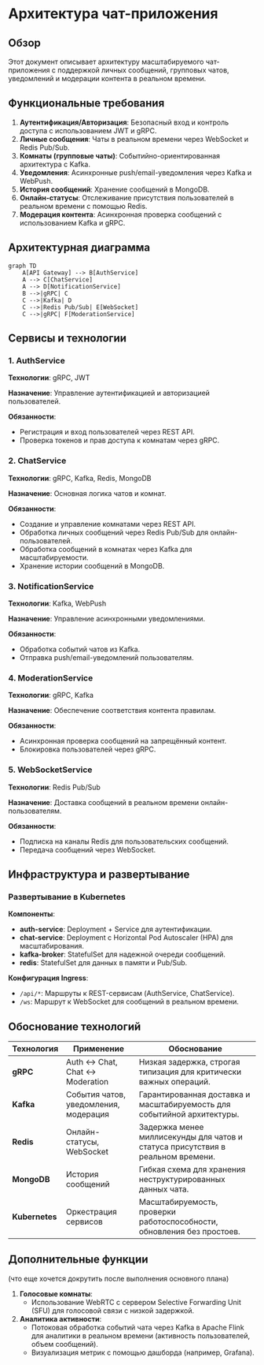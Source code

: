 # Архитектура чат-приложения

## Обзор

Этот документ описывает архитектуру масштабируемого чат-приложения с поддержкой личных сообщений, групповых чатов, уведомлений и модерации контента в реальном времени.

## Функциональные требования

1. **Аутентификация/Авторизация**: Безопасный вход и контроль доступа с использованием JWT и gRPC.
2. **Личные сообщения**: Чаты в реальном времени через WebSocket и Redis Pub/Sub.
3. **Комнаты (групповые чаты)**: Событийно-ориентированная архитектура с Kafka.
4. **Уведомления**: Асинхронные push/email-уведомления через Kafka и WebPush.
5. **История сообщений**: Хранение сообщений в MongoDB.
6. **Онлайн-статусы**: Отслеживание присутствия пользователей в реальном времени с помощью Redis.
7. **Модерация контента**: Асинхронная проверка сообщений с использованием Kafka и gRPC.

## Архитектурная диаграмма

```mermaid
graph TD
    A[API Gateway] --> B[AuthService]
    A --> C[ChatService]
    A --> D[NotificationService]
    B -->|gRPC| C
    C -->|Kafka| D
    C -->|Redis Pub/Sub| E[WebSocket]
    C -->|gRPC| F[ModerationService]

```

## Сервисы и технологии

### 1. AuthService

**Технологии**: gRPC, JWT

**Назначение**: Управление аутентификацией и авторизацией пользователей.

**Обязанности**:

- Регистрация и вход пользователей через REST API.
- Проверка токенов и прав доступа к комнатам через gRPC.

### 2. ChatService

**Технологии**: gRPC, Kafka, Redis, MongoDB

**Назначение**: Основная логика чатов и комнат.

**Обязанности**:

- Создание и управление комнатами через REST API.
- Обработка личных сообщений через Redis Pub/Sub для онлайн-пользователей.
- Обработка сообщений в комнатах через Kafka для масштабируемости.
- Хранение истории сообщений в MongoDB.

### 3. NotificationService

**Технологии**: Kafka, WebPush

**Назначение**: Управление асинхронными уведомлениями.

**Обязанности**:

- Обработка событий чатов из Kafka.
- Отправка push/email-уведомлений пользователям.

### 4. ModerationService

**Технологии**: gRPC, Kafka

**Назначение**: Обеспечение соответствия контента правилам.

**Обязанности**:

- Асинхронная проверка сообщений на запрещённый контент.
- Блокировка пользователей через gRPC.

### 5. WebSocketService

**Технологии**: Redis Pub/Sub

**Назначение**: Доставка сообщений в реальном времени онлайн-пользователям.

**Обязанности**:

- Подписка на каналы Redis для пользовательских сообщений.
- Передача сообщений через WebSocket.

## Инфраструктура и развертывание

### Развертывание в Kubernetes

**Компоненты**:

- **auth-service**: Deployment + Service для аутентификации.
- **chat-service**: Deployment с Horizontal Pod Autoscaler (HPA) для масштабирования.
- **kafka-broker**: StatefulSet для надежной очереди сообщений.
- **redis**: StatefulSet для данных в памяти и Pub/Sub.

**Конфигурация Ingress**:

- `/api/*`: Маршруты к REST-сервисам (AuthService, ChatService).
- `/ws`: Маршрут к WebSocket для сообщений в реальном времени.

## Обоснование технологий

| Технология | Применение | Обоснование |
| --- | --- | --- |
| **gRPC** | Auth ↔ Chat, Chat ↔ Moderation | Низкая задержка, строгая типизация для критически важных операций. |
| **Kafka** | События чатов, уведомления, модерация | Гарантированная доставка и масштабируемость для событийной архитектуры. |
| **Redis** | Онлайн-статусы, WebSocket | Задержка менее миллисекунды для чатов и статуса присутствия в реальном времени. |
| **MongoDB** | История сообщений | Гибкая схема для хранения неструктурированных данных чата. |
| **Kubernetes** | Оркестрация сервисов | Масштабируемость, проверки работоспособности, обновления без простоев. |

## Дополнительные функции
(что еще хочется докрутить после выполнения основного плана)

1. **Голосовые комнаты**:
    - Использование WebRTC с сервером Selective Forwarding Unit (SFU) для голосовой связи с низкой задержкой.
2. **Аналитика активности**:
    - Потоковая обработка событий чата через Kafka в Apache Flink для аналитики в реальном времени (активность пользователей, объем сообщений).
    - Визуализация метрик с помощью дашборда (например, Grafana).